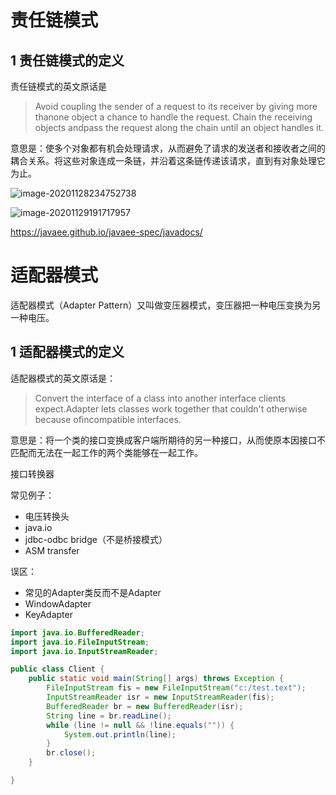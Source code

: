 # 责任链模式

## 1 责任链模式的定义

责任链模式的英文原话是

> Avoid coupling the sender of a request to its receiver by giving more thanone object a chance to handle the request. Chain the receiving objects andpass the request along the chain until an object handles it.

意思是：使多个对象都有机会处理请求，从而避免了请求的发送者和接收者之间的耦合关系。将这些对象连成一条链，并沿着这条链传递该请求，直到有对象处理它为止。







![image-20201128234752738](https://yeyangshu-picgo.oss-cn-shanghai.aliyuncs.com/img/image-20201128234752738.png)

![image-20201129191717957](https://yeyangshu-picgo.oss-cn-shanghai.aliyuncs.com/img/image-20201129191717957.png)

https://javaee.github.io/javaee-spec/javadocs/

# 适配器模式

适配器模式（Adapter Pattern）又叫做变压器模式，变压器把一种电压变换为另一种电压。

## 1 适配器模式的定义

适配器模式的英文原话是：

> Convert the interface of a class into another interface clients expect.Adapter lets classes work together that couldn't otherwise because ofincompatible interfaces.

意思是：将一个类的接口变换成客户端所期待的另一种接口，从而使原本因接口不匹配而无法在一起工作的两个类能够在一起工作。



接口转换器

常见例子：

- 电压转换头
- java.io
- jdbc-odbc bridge（不是桥接模式）
- ASM transfer

误区：

- 常见的Adapter类反而不是Adapter
- WindowAdapter
- KeyAdapter



```java
import java.io.BufferedReader;
import java.io.FileInputStream;
import java.io.InputStreamReader;

public class Client {
    public static void main(String[] args) throws Exception {
        FileInputStream fis = new FileInputStream("c:/test.text");
        InputStreamReader isr = new InputStreamReader(fis);
        BufferedReader br = new BufferedReader(isr);
        String line = br.readLine();
        while (line != null && !line.equals("")) {
            System.out.println(line);
        }
        br.close();
    }

}
```





# 